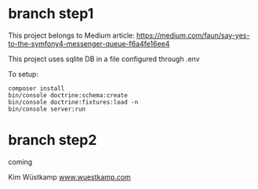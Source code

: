 # branch step1

This project belongs to Medium article:
https://medium.com/faun/say-yes-to-the-symfony4-messenger-queue-f6a4fe16ee4


This project uses sqlite DB in a file configured through .env

To setup:

```
composer install
bin/console doctrine:schema:create
bin/console doctrine:fixtures:load -n
bin/console server:run
```

# branch step2
coming


Kim Wüstkamp
www.wuestkamp.com
